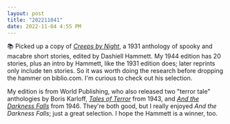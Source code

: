 ```yaml
---
layout: post
title: "202211041"
date: 2022-11-04 4:55 PM
---
```


:books: Picked up a copy of [_Creeps by Night_](https://www.isfdb.org/cgi-bin/title.cgi?1027309), a 1931 anthology of spooky and macabre short stories, edited by Dashiell Hammett. My 1944 edition has 20 stories, plus an intro by Hammett, like the 1931 edition does; later reprints only include ten stories. So it was worth doing the research before dropping the hammer on biblio.com. I'm curious to check out his selection.

My edition is from World Publishing, who also released two "terror tale" anthologies by Boris Karloff, [_Tales of Terror_](https://multoghost.wordpress.com/2019/05/31/boris-karloff-terror-tale-anthologist/) from 1943, and [_And the Darkness Falls_](https://multoghost.wordpress.com/2019/06/10/karloffs-and-the-darkness-falls/) from 1946. They're both good, but I really enjoyed _And the Darkness Falls_; just a great selection. I hope the Hammett is a winner, too.

